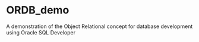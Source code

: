 # ORDB_demo
A demonstration of the Object Relational concept for database development using Oracle SQL Developer
